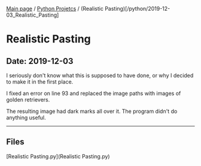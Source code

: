 [Main page](/) / [Python Projetcs](/python) / (Realistic Pasting)[/python/2019-12-03_Realistic_Pasting]

# Realistic Pasting

## Date: 2019-12-03

I seriously don't know what this is supposed to have done, or why I decided to make it in the first place.

I fixed an error on line 93 and replaced the image paths with images of golden retrievers.

The resulting image had dark marks all over it. The program didn't do anything useful.

-----

## Files

[Realistic Pasting.py](Realistic Pasting.py)